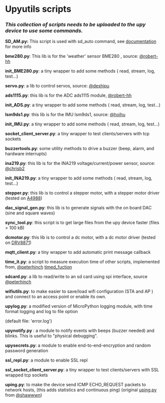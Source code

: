 # Upyutils scripts



### *This collection of scripts needs to be uploaded to the upy device to use some commands.*



**SD_AM.py:** This script is used with sd_auto command, see [documentation](Documentation.md#sd_auto) for more info

**bme280.py**: This lib is for the 'weather' sensor BME280 , source: [@robert-hh](https://github.com/robert-hh/BME280)

**init_BME280.py**: a tiny wrapper to add some methods ( read, stream, log, test...)

**servo.py**: a lib to control servos, source: [@deshipu](https://bitbucket.org/thesheep/micropython-servo/src/default/)

**ads1115.py**: this lib is for the ADC ads1115 module,  [@robert-hh](https://github.com/robert-hh/ads1x15)

**init_ADS.py**: a tiny wrapper to add some methods ( read, stream, log, test...)

**lsm9ds1.py**: this lib is for the IMU lsm9ds1, source: [@hoihu](https://github.com/hoihu/projects/blob/master/raspi-hat/lsm9ds1.py)

**init_IMU.py**: a tiny wrapper to add some methods ( read, stream, log, test...)

**socket_client_server.py**: a tiny wrapper to test clients/servers with tcp sockets

**buzzertools.py**: some utility methods to drive a buzzer (beep, alarm, and hardware interrupts)

**ina219.py**: this lib is for the INA219 voltage/current/power sensor, source: [@chrisb2](https://github.com/chrisb2/pyb_ina219)

**init_INA219.py**: a tiny wrapper to add some methods ( read, stream, log, test...)

**stepper.py**: this lib is to control a stepper motor, with a stepper motor driver (tested on [A4988](https://www.pololu.com/file/0J450/a4988_DMOS_microstepping_driver_with_translator.pdf))

**dac_signal_gen.py**: this lib is to generate signals with the on board DAC (sine and square waves)

**sync_tool.py**: this script is to get large files from the upy device faster (files > 100 kB)

**dcmotor.py**: this lib is to control a dc motor, with a dc motor driver (tested on [DRV8871](https://cdn-shop.adafruit.com/product-files/3190/drv8871.pdf))

**mqtt_client.py**: a tiny wrapper to add automatic print message callback

**time_it.py**: a script to measure execution time of other scripts, implemented from, [@peterhinch](https://github.com/peterhinch) [timed_fuction](https://github.com/peterhinch/micropython-samples/tree/master/timed_function)

**sdcard.py**: a lib to read/write to an sd card using spi interface, source [@peterhinch](https://github.com/peterhinch)

**wifiutils.py**: to make easier to save/load wifi configuration (STA and AP ) and connect to an access point or enable its own.

**upylog.py**: a modified version of MicroPython logging module, with time format logging and log to file option

(default file: 'error.log')

**upynotify.py** : a module to notify events with beeps (buzzer needed) and blinks. This is useful to "physical debugging".

**upysecrets.py**: a module to enable end-to-end-encryption and random password generation

**ssl_repl.py**: a module to enable SSL repl

**ssl_socket_client_server.py**: a tiny wrapper to test clients/servers with SSL wrapped tcp sockets

**uping.py**: to make the device send ICMP ECHO_REQUEST packets to network hosts, (this adds statistics and continuous ping) (original [uping.py](https://gist.github.com/shawwwn/91cc8979e33e82af6d99ec34c38195fb) from [@shawwwn](https://github.com/shawwwn))

